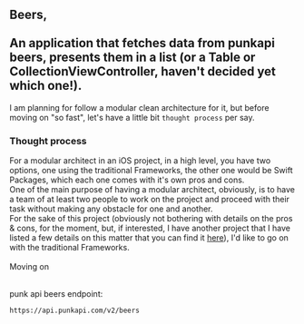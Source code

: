 ## Beers, <br/><br/>An application that fetches data from punkapi beers, presents them in a list (or a Table or CollectionViewController, haven't decided yet which one!).

I am planning for follow a modular clean architecture for it, but before moving on "so fast", let's have a little bit `thought process` per say.

### Thought process

For a modular architect in an iOS project, in a high level, you have two options, one using the traditional Frameworks, the other one would be Swift Packages, which each one comes with it's own pros and cons. <br/> One of the main purpose of having a modular architect, obviously, is to have a team of at least two people to work on the project and proceed with their task without making any obstacle for one and another.<br/> For the sake of this project (obviously not bothering with details on the pros & cons, for the moment, but, if interested, I have another project that I have listed a few details on this matter that you can find it [here](https://github.com/TheAlienMann/EssentialApp)), I'd like to go on with the traditional Frameworks.<br/><br/>
Moving on <br/><br/>




punk api beers endpoint:

`
https://api.punkapi.com/v2/beers
`
